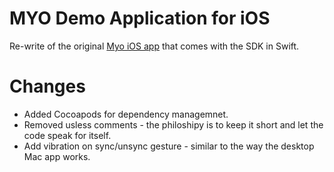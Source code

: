 # MYO Demo Application for iOS

Re-write of the original [Myo iOS app](https://developer.thalmic.com/downloads) that comes with the SDK in Swift.

# Changes

* Added Cocoapods for dependency managemnet.
* Removed usless comments - the philoshipy is to keep it short and let the code speak for itself.
* Add vibration on sync/unsync gesture - similar to the way the desktop Mac app works.
